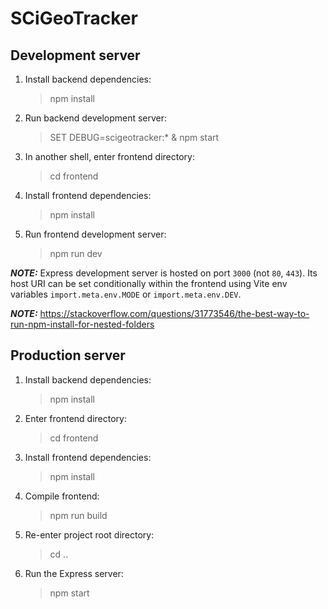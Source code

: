 # SCiGeoTracker

## Development server
1. Install backend dependencies:
    > npm install
1. Run backend development server:
    > SET DEBUG=scigeotracker:* & npm start
1. In another shell, enter frontend directory:
    > cd frontend
1. Install frontend dependencies:
    > npm install
1. Run frontend development server:
    > npm run dev

**_NOTE:_**   Express development server is hosted on port `3000` (not `80`, `443`). Its host URI can be set conditionally within the frontend using Vite env variables `import.meta.env.MODE` or `import.meta.env.DEV`.

**_NOTE:_**   https://stackoverflow.com/questions/31773546/the-best-way-to-run-npm-install-for-nested-folders

## Production server
1. Install backend dependencies:
    > npm install
1. Enter frontend directory:
    > cd frontend
1. Install frontend dependencies:
    > npm install
1. Compile frontend:
    > npm run build
1. Re-enter project root directory:
    > cd ..
1. Run the Express server:
    > npm start
